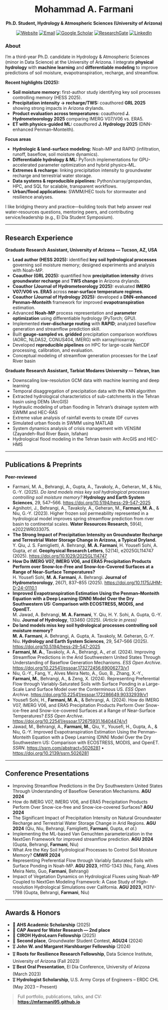 <!-- Profile README for github.com/mfarmani95 -->
<h1 align="center">Mohammad A. Farmani</h1>
<p align="center"><b>Ph.D. Student, Hydrology & Atmospheric Sciences (University of Arizona)</b></p>

<p align="center">
  <a href="https://mfarmani95.github.io/Mfarmani/index.html"><img alt="Website" src="https://img.shields.io/badge/Website-Home-2ea44f?logo=firefox-browser&logoColor=white"></a>
  <a href="mailto:mohammadalifarmani95@gmail.com"><img alt="Email" src="https://img.shields.io/badge/Email-Contact-blue?logo=gmail&logoColor=white"></a>
  <a href="https://scholar.google.com/citations?user=CmjfHnIAAAAJ&hl=en"><img alt="Google Scholar" src="https://img.shields.io/badge/Google%20Scholar-Profile-4285F4?logo=google-scholar&logoColor=white"></a>
  <a href="https://www.researchgate.net/profile/Mohammad-Farmani-6/research"><img alt="ResearchGate" src="https://img.shields.io/badge/ResearchGate-Profile-00CCBB?logo=researchgate&logoColor=white"></a>
  <a href="https://www.linkedin.com/in/mohammad-farmani-841b2b180/"><img alt="LinkedIn" src="https://img.shields.io/badge/LinkedIn-Connect-0A66C2?logo=linkedin&logoColor=white"></a>
</p>

### About
I’m a third-year Ph.D. candidate in Hydrology & Atmospheric Sciences (minor in Data Science) at the University of Arizona. I integrate **physical hydrology** with **machine learning** and **differentiable modeling** to improve predictions of soil moisture, evapotranspiration, recharge, and streamflow.

**Recent highlights (2025):**  
- **Soil moisture memory:** first-author study identifying key soil processes controlling memory (HESS 2025).  
- **Precipitation intensity → recharge/TWS:** coauthored **GRL 2025** showing strong impacts in Arizona drylands.  
- **Product evaluation across temperatures:** coauthored **J. Hydrometeorology 2025** comparing IMERG V07/V06 vs. ERA5.  
- **ET with physics-guided ML:** coauthored **J. Hydrology 2025** (DNN-enhanced Penman–Monteith).

**Focus areas**
- **Hydrologic & land-surface modeling:** Noah-MP and RAPID (infiltration, runoff, baseflow, soil moisture dynamics).  
- **Differentiable hydrology & ML:** PyTorch implementations for GPU-accelerated parameter optimization and hybrid physics–ML.  
- **Extremes & recharge:** linking precipitation intensity to groundwater recharge and terrestrial water storage.  
- **Data systems & reproducible pipelines:** Python/xarray/geopandas, HPC, and SQL for scalable, transparent workflows.  
- **Urban/flood applications:** SWMM/HEC tools for stormwater and resilience analyses.

I like bridging theory and practice—building tools that help answer real water-resources questions, mentoring peers, and contributing service/leadership (e.g., El Día Student Symposium).

---

## Research Experience

**Graduate Research Assistant, University of Arizona — Tucson, AZ, USA**  
- **Lead author (HESS 2025):** identified **key soil hydrological processes** governing soil moisture memory; designed experiments and analysis with Noah-MP.  
- **Coauthor (GRL 2025):** quantified how **precipitation intensity** drives **groundwater recharge** and **TWS change** in Arizona drylands.  
- **Coauthor (Journal of Hydrometeorology 2025):** evaluated **IMERG V07/V06 vs. ERA5** across **near-surface temperature regimes**.  
- **Coauthor (Journal of Hydrology 2025):** developed a **DNN-enhanced Penman–Monteith** framework for improved **evapotranspiration** estimation.
- Advanced **Noah-MP** process representation and **parameter optimization** using differentiable hydrology (PyTorch; GPU).  
- Implemented **river-discharge routing** with **RAPID**; analyzed baseflow generation and streamflow prediction skill.  
- Built **gauge-sampled vs. gridded** precipitation comparison workflows (AORC, NLDAS2, CONUS404, IMERG) with xarray/rioxarray.  
- Developed **reproducible pipelines** on HPC for large-scale NetCDF processing, calibration, and evaluation.
- Conceptual modeling of streamflow generation processes for the Leaf River basin

**Graduate Research Assistant, Tarbiat Modares University — Tehran, Iran**  
- Downscaling low-resolution GCM data with machine learning and deep learning  
- Temporal disaggregation of precipitation data with the KNN algorithm  
- Extracted hydrological characteristics of sub-catchments in the Tehran basin using DEMs (ArcGIS)  
- Hydraulic modeling of urban flooding in Tehran’s drainage system with SWMM and HEC-RAS  
- Extreme value analysis of rainfall events to create IDF curves  
- Simulated urban floods in SWMM using MATLAB  
- System dynamics analysis of crisis management with VENSIM (Zayandeh-Rud River Basin, Isfahan)  
- Hydrological flood modeling in the Tehran basin with ArcGIS and HEC-HMS

---

## Publications & Preprints

**Peer-reviewed**
- Farmani, M. A., Behrangi, A., Gupta, A., Tavakoly, A., Geheran, M., & Niu, G.-Y. (2025). *Do land models miss key soil hydrological processes controlling soil moisture memory?* **Hydrology and Earth System Sciences**, 29, 547–566. https://doi.org/10.5194/hess-29-547-2025  
- Agnihotri, J., Behrangi, A., Tavakoly, A., Geheran, M., **Farmani, M. A.**, & Niu, G.-Y. (2023). Higher frozen soil permeability represented in a hydrological model improves spring streamflow prediction from river basin to continental scales. **Water Resources Research**, 59(4), e2022WR033075.
- **The Strong Impact of Precipitation Intensity on Groundwater Recharge and Terrestrial Water Storage Change in Arizona, a Typical Dryland.**  
  Y. Qiu, J. S. Famiglietti, A. Behrangi, **M. A. Farmani**, H. Yousefi Sohi, A. Gupta, *et al.* **Geophysical Research Letters**, 52(14), e2025GL114747 (2025). https://doi.org/10.1029/2025GL114747  
- **How Do IMERG V07, IMERG V06, and ERA5 Precipitation Products Perform over Snow–Ice-Free and Snow–Ice-Covered Surfaces at a Range of Near-Surface Temperatures?**  
  H. Yousefi Sohi, **M. A. Farmani**, A. Behrangi. **Journal of Hydrometeorology**, 26(7), 837–855 (2025). https://doi.org/10.1175/JHM-D-24-0110.1  
- **Improved Evapotranspiration Estimation Using the Penman–Monteith Equation with a Deep Learning (DNN) Model Over the Dry Southwestern US: Comparison with ECOSTRESS, MODIS, and OpenET.**  
  M. Jawad, A. Behrangi, **M. A. Farmani**, Y. Qiu, H. Y. Sohi, A. Gupta, G.-Y. Niu. **Journal of Hydrology**, 133460 (2025). *(Article in press)*  
- **Do land models miss key soil hydrological processes controlling soil moisture memory?**  
  **M. A. Farmani**, A. Behrangi, A. Gupta, A. Tavakoly, M. Geheran, G.-Y. Niu. **Hydrology and Earth System Sciences**, 29, 547–566 (2025). https://doi.org/10.5194/hess-29-547-2025
- **Farmani, M. A.**, Tavakoly, A. A., Behrangi, A., *et al.* (2024). Improving Streamflow Predictions in the Arid Southwestern United States Through Understanding of Baseflow Generation Mechanisms. *ESS Open Archive*. https://doi.org/10.22541/essoar.173272456.69006273/v1  
- Niu, G.-Y., Fang, Y., Alves Meira Neto, A., Guo, B., Zhang, X.-Y., **Farmani, M.**, Behrangi, A., & Zeng, X. (2024). Representing Preferential Flow through Variably-Saturated Soils with Surface Ponding in a Large-Scale Land Surface Model over the Conterminous US. *ESS Open Archive*. https://doi.org/10.22541/essoar.172286649.90332939/v1  
- Yousefi Sohi, H., **Farmani, M. A.**, & Behrangi, A. (2024). How do IMERG V07, IMERG V06, and ERA5 Precipitation Products Perform Over Snow-ice-free and Snow-ice-covered Surfaces at a Range of Near-Surface Temperatures? *ESS Open Archive*. https://doi.org/10.22541/essoar.172675931.16404474/v1  
- Jawad, M., Behrangi, A., **Farmani, M.**, Qiu, Y., Yousefi, H., Gupta, A., & Niu, G.-Y. Improved Evapotranspiration Estimation Using the Penman–Monteith Equation with a Deep Learning (DNN) Model Over the Dry Southwestern US: Comparison with ECOSTRESS, MODIS, and OpenET. *SSRN*. https://ssrn.com/abstract=5026281 • https://doi.org/10.2139/ssrn.5026281

---

## Conference Presentations
- Improving Streamflow Predictions in the Dry Southwestern United States Through Understanding of Baseflow Generation Mechanisms. **AGU 2024**  
- How do IMERG V07, IMERG V06, and ERA5 Precipitation Products Perform Over Snow-ice-free and Snow-ice-covered Surfaces? **AGU 2024**  
- The Significant Impact of Precipitation Intensity on Natural Groundwater Recharge and Terrestrial Water Storage Change in Arid Regions. **AGU 2024** (Qiu, Niu, Behrangi, Famiglietti, **Farmani**, Gupta, *et al.*)  
- Implementing the ML-based Van Genuchten parameterization in the NextGen Framework for improved streamflow prediction. **AGU 2024** (Gupta, Behrangi, **Farmani**, Niu)  
- What Are the Key Soil Hydrological Processes to Control Soil Moisture Memory? **CMWR 2024**  
- Representing Preferential Flow through Variably Saturated Soils with Surface Ponding in Noah-MP. **AGU 2023**, H11G-1343 (Niu, Fang, Alves Meira Neto, Guo, **Farmani**, Behrangi)  
- Impact of Vegetation Dynamics on Hydrological Fluxes using Noah-MP Coupled to NextGen Modeling Framework: A Case Study of High-resolution Hydrological Simulations over California. **AGU 2023**, H31V-1798 (Gupta, Behrangi, **Farmani**, Niu)

---

## Awards & Honors
- 🏅 **AHS Academic Scholarship** (2025)  
- 🥈 **CAP Award for Water Research — 2nd place**
- 🏅 **CIROH HydroLearn Fellowship** (2025)  
- 🥈 **Second place**, Groundwater Student Contest, **AGU24** (2024)  
- 🎖️ **John W. and Margaret Harshbarger Fellowship** (2024)  
- 🎖️ **Roots for Resilience Research Fellowship**, Data Science Institute, University of Arizona (Fall 2023)  
- 🎖️ **Best Oral Presentation**, El Día Conference, University of Arizona (March 2023)  
- 🎖️ **Hydrologist Scholarship**, U.S. Army Corps of Engineers – ERDC CHL (May 2023 – Present)  



> Full portfolio, publications, talks, and CV: **https://mfarmani95.github.io**
